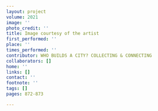 ```yaml
---
layout: project
volume: 2021
image: ''
photo_credit: ''
title: Image courtesy of the artist
first_performed: ''
place: ''
times_performed: ''
contributor: WHO BUILDS A CITY? COLLECTING & CONNECTING
collaborators: []
home: ''
links: []
contact: ''
footnote: ''
tags: []
pages: 872-873

---
```




